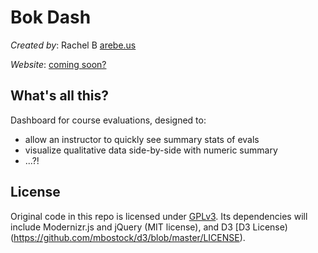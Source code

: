 Bok Dash
======================

*Created by*: Rachel B [arebe.us](http://arebe.us)

*Website*: [coming soon?](#)

What's all this?
----------------

Dashboard for course evaluations, designed to:

* allow an instructor to quickly see summary stats of evals
* visualize qualitative data side-by-side with numeric summary
* ...?!

License
-------
Original code in this repo is licensed under [GPLv3](https://www.gnu.org/licenses/gpl-3.0.html). Its dependencies will include Modernizr.js and jQuery (MIT license), and D3 [D3 License)(https://github.com/mbostock/d3/blob/master/LICENSE).